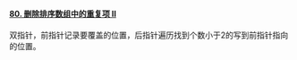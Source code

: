 #### [80. 删除排序数组中的重复项 II](https://leetcode-cn.com/problems/remove-duplicates-from-sorted-array-ii/)

双指针，前指针记录要覆盖的位置，后指针遍历找到个数小于2的写到前指针指向的位置。